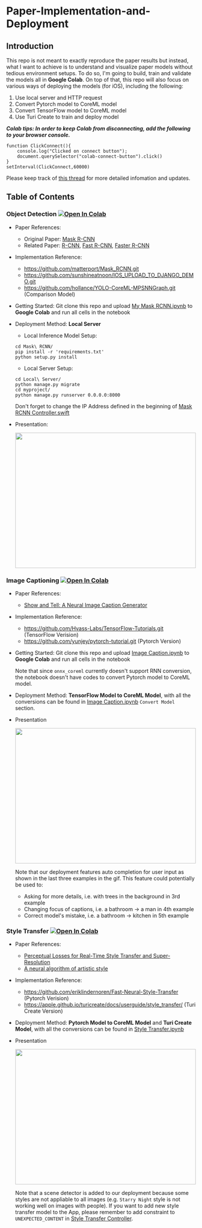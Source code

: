 # Paper-Implementation-and-Deployment

## Introduction
This repo is not meant to exactly reproduce the paper results but instead, what I want to achieve is to understand and visualize paper models without tedious environment setups. To do so, I'm going to build, train and validate the models all in __Google Colab__. On top of that, this repo will also focus on various ways of deploying the models (for iOS), including the following:
1. Use local server and HTTP request
2. Convert Pytorch model to CoreML model
3. Convert TensorFlow model to CoreML model 
4. Use Turi Create to train and deploy model

***Colab tips: In order to keep Colab from disconnecting, add the following to your browser console.***
```
function ClickConnect(){
    console.log("Clicked on connect button"); 
    document.querySelector("colab-connect-button").click()
}
setInterval(ClickConnect,60000)
```
Please keep track of [this thread](https://stackoverflow.com/questions/57113226/how-to-prevent-google-colab-from-disconnecting) for more detailed infomation and updates.
## Table of Contents
### Object Detection [![Open In Colab](https://colab.research.google.com/assets/colab-badge.svg)](https://colab.research.google.com/drive/1iBUNsBCqqKZ-OmlQdLXx-yrwlYx4sFmT?usp=sharing)
* Paper References: 
  * Original Paper: [Mask R-CNN](https://arxiv.org/pdf/1703.06870v3.pdf)
  * Related Paper: [R-CNN](https://arxiv.org/pdf/1311.2524.pdf), [Fast R-CNN](https://arxiv.org/pdf/1504.08083v2.pdf), [Faster R-CNN](https://arxiv.org/pdf/1506.01497v3.pdf)
* Implementation Reference: 
  * https://github.com/matterport/Mask_RCNN.git
  * https://github.com/sunshineatnoon/IOS_UPLOAD_TO_DJANGO_DEMO.git
  * https://github.com/hollance/YOLO-CoreML-MPSNNGraph.git (Comparison Model)
* Getting Started: Git clone this repo and upload [My Mask RCNN.ipynb](https://github.com/shuheng-cao/Paper-Implementation-and-Deployment/blob/master/Mask%20RCNN/My_Mask_RCNN.ipynb) to __Google Colab__ and run all cells in the notebook
* Deployment Method: __Local Server__
  * Local Inference Model Setup:
  ```
  cd Mask\ RCNN/
  pip install -r 'requirements.txt' 
  python setup.py install
  ```
  * Local Server Setup:
  ```
  cd Local\ Server/
  python manage.py migrate
  cd myproject/
  python manage.py runserver 0.0.0.0:8000
  ```
  Don't forget to change the IP Address defined in the beginning of [Mask RCNN Controller.swift](https://github.com/shuheng-cao/Paper-Implementation-and-Deployment/blob/master/Deployment/Deployment/View%20Controllers/Mask%20RCNN/Mask%20RCNN%20Controller.swift)
* Presentation:

  <img src="https://github.com/shuheng-cao/Paper-Implementation-and-Deployment/blob/master/Mask RCNN/demo/ezgif.com-video-to-gif.gif" width="480" height="360" />
  
 ### Image Captioning [![Open In Colab](https://colab.research.google.com/assets/colab-badge.svg)](https://colab.research.google.com/drive/13jxlrfvYapTNGItR38ilnDqhzknZvWug?usp=sharing)
 
* Paper References: 
  * [Show and Tell: A Neural Image Caption Generator](https://arxiv.org/pdf/1411.4555.pdf)
  
* Implementation Reference:
  * https://github.com/Hvass-Labs/TensorFlow-Tutorials.git (TensorFlow Verision)
  * https://github.com/yunjey/pytorch-tutorial.git (Pytorch Version)
  
* Getting Started: Git clone this repo and upload [Image Caption.ipynb](https://github.com/shuheng-cao/Paper-Implementation-and-Deployment/blob/master/Image%20Captioning/Image%20Caption.ipynb) to __Google Colab__ and run all cells in the notebook

  Note that since `onnx_coreml` currently doesn't support RNN conversion, the notebook doesn't have codes to convert Pytorch model to CoreML model.

* Deployment Method: __TensorFlow Model to CoreML Model__, with all the conversions can be found in [Image Caption.ipynb](https://github.com/shuheng-cao/Paper-Implementation-and-Deployment/blob/master/Image%20Captioning/Image%20Caption.ipynb) `Convert Model` section.

* Presentation

  <img src="https://github.com/shuheng-cao/Paper-Implementation-and-Deployment/blob/master/Image%20Captioning/demo/ezgif.com-video-to-gif.gif" width="480" height="360" />
  
  Note that our deployment features auto completion for user input as shown in the last three examples in the gif. This feature could potentially be used to:

  * Asking for more details, i.e. with trees in the background in 3rd example
  * Changing focus of captions, i.e. a bathroom -> a man in 4th example
  * Correct model's mistake, i.e. a bathroom -> kitchen in 5th example

### Style Transfer [![Open In Colab](https://colab.research.google.com/assets/colab-badge.svg)](https://colab.research.google.com/drive/1xjCvNnSH307XB3PZcT1COBnsIEPO63Yx?usp=sharing)

* Paper References: 
  * [Perceptual Losses for Real-Time Style Transfer and Super-Resolution](https://arxiv.org/pdf/1603.08155.pdf)
  * [A neural algorithm of artistic style](https://arxiv.org/pdf/1508.06576.pdf)
  
* Implementation Reference:
  * https://github.com/eriklindernoren/Fast-Neural-Style-Transfer (Pytorch Verision)
  * https://apple.github.io/turicreate/docs/userguide/style_transfer/ (Turi Create Version)
 
* Deployment Method: __Pytorch Model to CoreML Model__ and __Turi Create Model__, with all the conversions can be found in [Style Transfer.ipynb](https://github.com/shuheng-cao/Paper-Implementation-and-Deployment/blob/master/Style%20Transfer/Style%20Transfer.ipynb)

* Presentation

  <img src="https://github.com/shuheng-cao/Paper-Implementation-and-Deployment/blob/master/Style%20Transfer/demo/ezgif.com-video-to-gif.gif" width="480" height="360" />
  
  Note that a scene detector is added to our deployment because some styles are not appliable to all images (e.g. `Starry Night` style is not working well on images with people). If you want to add new style transfer model to the App, please remember to add constraint to `UNEXPECTED_CONTENT` in [Style Transfer Controller](https://github.com/shuheng-cao/Paper-Implementation-and-Deployment/blob/master/Deployment/Deployment/View%20Controllers/Style%20Transfer/Style%20Transfer%20Controller.swift).
